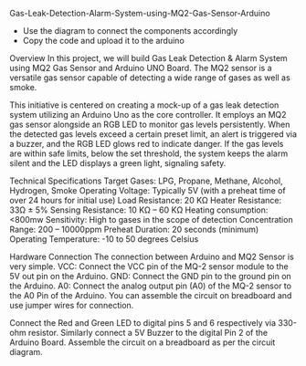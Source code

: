 Gas-Leak-Detection-Alarm-System-using-MQ2-Gas-Sensor-Arduino
- Use the diagram to connect the components accordingly
- Copy the code and upload it to the arduino

Overview
In this project, we will build Gas Leak Detection & Alarm System using MQ2 Gas Sensor and Arduino UNO Board. The MQ2 sensor is a versatile gas sensor capable of detecting a wide range of gases as well as smoke.

This initiative is centered on creating a mock-up of a gas leak detection system utilizing an Arduino Uno as the core controller. It employs an MQ2 gas sensor alongside an RGB LED to monitor gas levels persistently. When the detected gas levels exceed a certain preset limit, an alert is triggered via a buzzer, and the RGB LED glows red to indicate danger. If the gas levels are within safe limits, below the set threshold, the system keeps the alarm silent and the LED displays a green light, signaling safety.

Technical Specifications
Target Gases: LPG, Propane, Methane, Alcohol, Hydrogen, Smoke
Operating Voltage: Typically 5V (with a preheat time of over 24 hours for initial use)
Load Resistance: 20 KΩ
Heater Resistance: 33Ω ± 5%
Sensing Resistance: 10 KΩ – 60 KΩ
Heating consumption: <800mw
Sensitivity: High to gases in the scope of detection
Concentration Range: 200 – 10000ppm
Preheat Duration: 20 seconds (minimum)
Operating Temperature: -10 to 50 degrees Celsius

Hardware Connection
The connection between Arduino and MQ2 Sensor is very simple.
VCC: Connect the VCC pin of the MQ-2 sensor module to the 5V out pin on the Arduino.
GND: Connect the GND pin to the ground pin on the Arduino.
A0: Connect the analog output pin (A0) of the MQ-2 sensor to the A0 Pin of the Arduino.
You can assemble the circuit on breadboard and use jumper wires for connection.

Connect the Red and Green LED to digital pins 5 and 6 respectively via 330-ohm resistor. Similarly connect a 5V Buzzer to the digital Pin 2 of the Arduino Board.
Assemble the circuit on a breadboard as per the circuit diagram.

